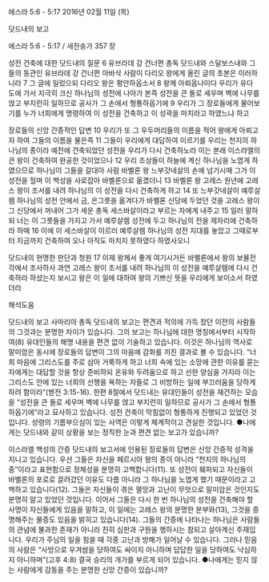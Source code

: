 에스라 5:6 - 5:17 
2016년 02월 11일 (목)

닷드내의 보고



에스라 5:6 - 5:17 / 새찬송가 357 장


성전 건축에 대한 닷드내의 질문
6 유브라데 강 건너편 총독 닷드내와 스달보스내와 그들의 동관인 유브라데 강 건너편 아바삭 사람이 다리오 왕에게 올린 글의 초본은 이러하니라 7 그 글에 일렀으되 다리오 왕은 평안하옵소서 8 왕께 아뢰옵나이다 우리가 유다 도에 가서 지극히 크신 하나님의 성전에 나아가 본즉 성전을 큰 돌로 세우며 벽에 나무를 얹고 부지런히 일하므로 공사가 그 손에서 형통하옵기에 9 우리가 그 장로들에게 물어보기를 누가 너희에게 명령하여 이 성전을 건축하고 이 성곽을 마치라고 하였느냐 하고

장로들의 신앙 간증적인 답변
10 우리가 또 그 우두머리들의 이름을 적어 왕에게 아뢰고자 하여 그들의 이름을 물은즉 11 그들이 우리에게 대답하여 이르기를 우리는 천지의 하나님의 종이라 예전에 건축되었던 성전을 우리가 다시 건축하노라 이는 본래 이스라엘의 큰 왕이 건축하여 완공한 것이었으나 12 우리 조상들이 하늘에 계신 하나님을 노엽게 하였으므로 하나님이 그들을 갈대아 사람 바벨론 왕 느부갓네살의 손에 넘기시매 그가 이 성전을 헐며 이 백성을 사로잡아 바벨론으로 옮겼더니 13 바벨론 왕 고레스 원년에 고레스 왕이 조서를 내려 하나님의 이 성전을 다시 건축하게 하고 14 또 느부갓네살이 예루살렘 하나님의 성전 안에서 금, 은그릇을 옮겨다가 바벨론 신당에 두었던 것을 고레스 왕이 그 신당에서 꺼내어 그가 세운 총독 세스바살이라고 부르는 자에게 내주고 15 일러 말하되 너는 이 그릇들을 가지고 가서 예루살렘 성전에 두고 하나님의 전을 제자리에 건축하라 하매 16 이에 이 세스바살이 이르러 예루살렘 하나님의 성전 지대를 놓았고 그때로부터 지금까지 건축하여 오나 아직도 마치지 못하였다 하였사오니

닷드내의 현명한 판단과 청원
17 이제 왕께서 좋게 여기시거든 바벨론에서 왕의 보물전각에서 조사하사 과연 고레스 왕이 조서를 내려 하나님의 이 성전을 예루살렘에 다시 건축하라 하셨는지 보시고 왕은 이 일에 대하여 왕의 기쁘신 뜻을 우리에게 보이소서 하였더라

해석도움





닷드내의 보고
사마리아 총독 닷드내의 보고는 편견과 적의에 가득 찼던 이전의 사람들의 그것과는 분명한 차이가 있습니다. 그의 보고는 하나님에 대한 명칭에서부터 시작하여(8) 유대인들의 해명 내용을 편견 없이 기술하고 있습니다. 이것은 하나님의 역사로 말미암은 동시에 장로들의 답변이 그의 마음에 감화를 끼친 결과로 볼 수 있습니다. “너희 마음에 그리스도를 주로 삼아 거룩하게 하고 너희 속에 있는 소망에 관한 이유를 묻는 자에게는 대답할 것을 항상 준비하되 온유와 두려움으로 하고 선한 양심을 가지라 이는 그리스도 안에 있는 너희의 선행을 욕하는 자들로 그 비방하는 일에 부끄러움을 당하게 하려 함이라”(벧전 3:15-16). 한편 8절에서 닷드내는 유대인들이 성전을 재건하는 모습을 “성전을 큰 돌로 세우며 벽에 나무를 얹고 부지런히 일하므로 공사가 그 손에서 형통하옵기에”라고 묘사하고 있습니다. 성전 건축이 막힘없이 형통하게 진행되고 있었던 것입니다. 성령의 기름부으심이 있는 사역은 이렇게 체계적이고 견실한 것입니다.
●나에게는 닷드내와 같이 상황을 보는 정직한 눈과 편견 없는 보고가 있습니까?

이스라엘 백성의 간증
닷드내의 보고서에 인용된 장로들의 답변은 신앙 간증적 성격을 지니고 있습니다. 우선 그들은 자신을 페르시아 왕의 종이 아니라 “천지의 하나님의 종”이라고 표현함으로 정체성을 분명히 고백합니다(11). 또 성전이 훼파되고 자신들이 바벨론의 포로로 끌려갔던 이유도 다름 아니라 그 하나님을 노엽게 했기 때문이라고 고백하고 있습니다(12). 그들은 자신들이 겪은 멸망과 고난이 무엇으로 말미암은 것인지도 분명히 알고 있었던 것입니다. 이어서 그들은 다시 한 번 하나님의 성전을 건축해야 할 사명이 자신들에게 있음을 말하고, 이 일에는 고레스 왕의 분명한 분부와(13), 그것을 증명해주는 물증도 있음을 밝히고 있습니다(14). 그들의 간증에 나타나는 하나님은 사람들의 관념에 불과한 존재가 아니라 친히 심판과 구원을 행하시는 참되고 살아계신 주재입니다. 우리가 주님의 일을 힘쓸 때 각종 고난과 방해가 일어날 수 있습니다. 그러나 믿음의 사람은 “사방으로 우겨쌈을 당하여도 싸이지 아니하며 답답한 일을 당하여도 낙심하지 아니하며”(고후 4:8) 결국 승리의 개가를 부르게 되어 있습니다.
●나에게는 믿지 않는 사람에게 감동을 주는 분명한 신앙 간증이 있습니까?